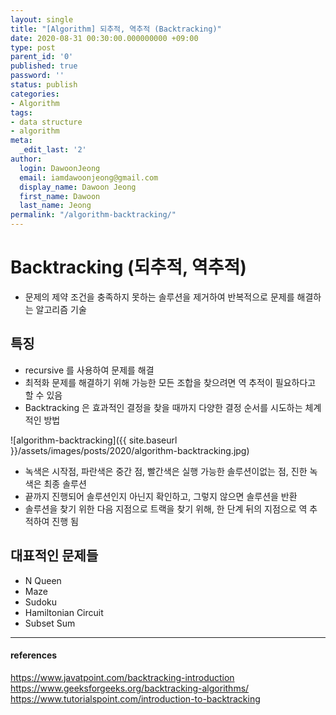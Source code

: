 ```yaml
---
layout: single
title: "[Algorithm] 되추적, 역추적 (Backtracking)"
date: 2020-08-31 00:30:00.000000000 +09:00
type: post
parent_id: '0'
published: true
password: ''
status: publish
categories:
- Algorithm
tags:
- data structure
- algorithm
meta:
  _edit_last: '2'
author:
  login: DawoonJeong
  email: iamdawoonjeong@gmail.com
  display_name: Dawoon Jeong
  first_name: Dawoon
  last_name: Jeong
permalink: "/algorithm-backtracking/"
---
```

# Backtracking (되추적, 역추적)
- 문제의 제약 조건을 충족하지 못하는 솔루션을 제거하여 반복적으로 문제를 해결하는 알고리즘 기술

## 특징
- recursive 를 사용하여 문제를 해결
- 최적화 문제를 해결하기 위해 가능한 모든 조합을 찾으려면 역 추적이 필요하다고 할 수 있음
- Backtracking 은 효과적인 결정을 찾을 때까지 다양한 결정 순서를 시도하는 체계적인 방법


![algorithm-backtracking]({{ site.baseurl }}/assets/images/posts/2020/algorithm-backtracking.jpg)


- 녹색은 시작점, 파란색은 중간 점, 빨간색은 실행 가능한 솔루션이없는 점, 진한 녹색은 최종 솔루션
- 끝까지 진행되어 솔루션인지 아닌지 확인하고, 그렇지 않으면 솔루션을 반환
- 솔루션을 찾기 위한 다음 지점으로 트랙을 찾기 위해, 한 단계 뒤의 지점으로 역 추적하여 진행 됨


## 대표적인 문제들
- N Queen
- Maze
- Sudoku
- Hamiltonian Circuit
- Subset Sum


---

#### references
<https://www.javatpoint.com/backtracking-introduction>  
<https://www.geeksforgeeks.org/backtracking-algorithms/>  
<https://www.tutorialspoint.com/introduction-to-backtracking>    
